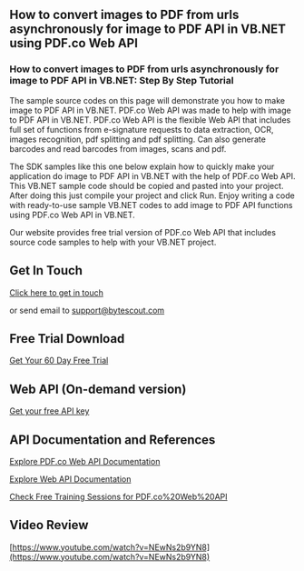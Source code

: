 ## How to convert images to PDF from urls asynchronously for image to PDF API in VB.NET using PDF.co Web API

### How to convert images to PDF from urls asynchronously for image to PDF API in VB.NET: Step By Step Tutorial

The sample source codes on this page will demonstrate you how to make image to PDF API in VB.NET. PDF.co Web API was made to help with image to PDF API in VB.NET. PDF.co Web API is the flexible Web API that includes full set of functions from e-signature requests to data extraction, OCR, images recognition, pdf splitting and pdf splitting. Can also generate barcodes and read barcodes from images, scans and pdf.

The SDK samples like this one below explain how to quickly make your application do image to PDF API in VB.NET with the help of PDF.co Web API. This VB.NET sample code should be copied and pasted into your project. After doing this just compile your project and click Run. Enjoy writing a code with ready-to-use sample VB.NET codes to add image to PDF API functions using PDF.co Web API in VB.NET.

Our website provides free trial version of PDF.co Web API that includes source code samples to help with your VB.NET project.

## Get In Touch

[Click here to get in touch](https://bytescout.zendesk.com/hc/en-us/requests/new?subject=PDF.co%20Web%20API%20Question)

or send email to [support@bytescout.com](mailto:support@bytescout.com?subject=PDF.co%20Web%20API%20Question) 

## Free Trial Download

[Get Your 60 Day Free Trial](https://bytescout.com/download/web-installer?utm_source=github-readme)

## Web API (On-demand version)

[Get your free API key](https://pdf.co/documentation/api?utm_source=github-readme)

## API Documentation and References

[Explore PDF.co Web API Documentation](https://bytescout.com/documentation/index.html?utm_source=github-readme)

[Explore Web API Documentation](https://pdf.co/documentation/api?utm_source=github-readme)

[Check Free Training Sessions for PDF.co%20Web%20API](https://academy.bytescout.com/)

## Video Review

[https://www.youtube.com/watch?v=NEwNs2b9YN8](https://www.youtube.com/watch?v=NEwNs2b9YN8)
